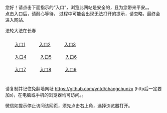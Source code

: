 您好！请点击下面指示的“入口”，浏览此网站是安全的，且为您带来平安。。 <br/>
点击入口后，请耐心等待， 过程中可能会出现无法打开的提示，请忽略，最终会进入网站. </br>

法轮大法在长春<br/>
<div style="padding:10px"><a style="margin:20px" target="_blank" href="https://d3trjc924eg4nd.cloudfront.net/2Qpsp?zqrauxb" id="ccLink1" rel="nofollow">入口1</a> <a target="_blank" style="margin:20px" href="https://d2zj3uo1z9ryex.cloudfront.net/2Qpsp?osjwkk" id="ccLink2" rel="nofollow">入口2</a> <a style="margin:20px" target="_blank" href="https://d2pzsvtc02v47z.cloudfront.net/2Qpsp?wvqpfr" id="ccLink3" rel="nofollow">入口3</a></div>

<div style="padding:10px" ><a style="margin:20px" target="_blank" href="https://d3trjc924eg4nd.cloudfront.net/2Qpsp?zqrauxb" id="ccLink4" rel="nofollow">入口4</a> <a style="margin:20px" href="https://d2zj3uo1z9ryex.cloudfront.net/2Qpsp?osjwkk" target="_blank" id="ccLink5" rel="nofollow">入口5</a> <a style="margin:20px" href="https://d2pzsvtc02v47z.cloudfront.net/2Qpsp?wvqpfr" target="_blank" id="ccLink6" rel="nofollow">入口6</a></div>

<div style="padding:10px"><a style="margin:20px" target="_blank" href="https://d3trjc924eg4nd.cloudfront.net/2Qpsp?zqrauxb" id="ccLink7" rel="nofollow">入口7</a> <a style="margin:20px" href="https://d2zj3uo1z9ryex.cloudfront.net/2Qpsp?osjwkk" target="_blank" id="ccLink8" rel="nofollow">入口8</a> <a style="margin:20px" target="_blank" href="https://d2pzsvtc02v47z.cloudfront.net/2Qpsp?wvqpfr" id="ccLink9" rel="nofollow">入口9</a></div>

<br/>



请复制并记住免翻墙网址 https://github.com/yntd/changchunzx (http后一定要加s)，在电脑或手机的浏览器均可访问。。<br/>

微信如提示停止访问该网页，须先点击右上角，选择浏览器打开。
